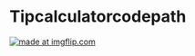 # Tipcalculatorcodepath
<a href="https://imgflip.com/gif/2boxqx"><img src="https://i.imgflip.com/2boxqx.gif" title="made at imgflip.com"/></a>
